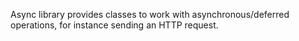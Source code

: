 Async library provides classes to work with asynchronous/deferred operations, for instance sending an HTTP request.
